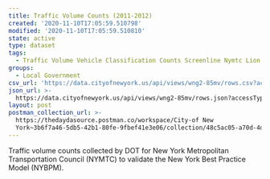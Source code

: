 ```yaml
---
title: Traffic Volume Counts (2011-2012)
created: '2020-11-10T17:05:59.510798'
modified: '2020-11-10T17:05:59.510810'
state: active
type: dataset
tags:
  - Traffic Volume Vehicle Classification Counts Screenline Nymtc Lion
groups:
  - Local Government
csv_url: 'https://data.cityofnewyork.us/api/views/wng2-85mv/rows.csv?accessType=DOWNLOAD'
json_url: >-
  https://data.cityofnewyork.us/api/views/wng2-85mv/rows.json?accessType=DOWNLOAD
layout: post
postman_collection_url: >-
  https://thedaydasource.postman.co/workspace/City-of New
  York~3b6f7a46-5db5-42b1-80fe-9fbef41e3e06/collection/48c5ac05-a70d-4d3f-84ff-e85a7992f2a4
---
```

Traffic volume counts collected by DOT for New York Metropolitan Transportation Council (NYMTC) to validate the New York Best Practice Model (NYBPM).
